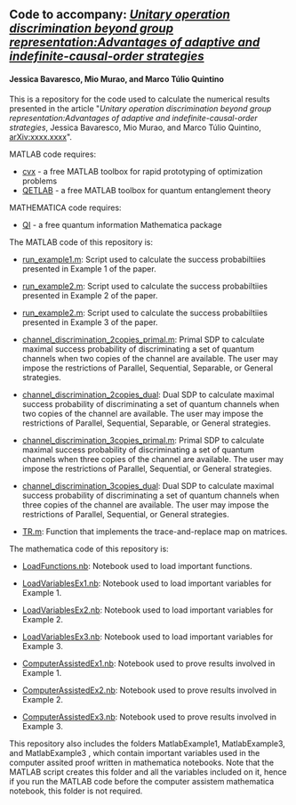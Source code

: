 ## Code to accompany: *[Unitary operation discrimination beyond group representation:Advantages of adaptive and indefinite-causal-order strategies](https://arxiv.org/abs/xxx)*
#### Jessica Bavaresco, Mio Murao, and Marco Túlio Quintino

This is a repository for the code used to calculate the numerical results presented in the article "*Unitary operation discrimination beyond group representation:Advantages of adaptive and indefinite-causal-order strategies*, Jessica Bavaresco, Mio Murao, and Marco Túlio Quintino, [arXiv:xxxx.xxxx](https://arxiv.org/abs/xx.xxxx)".

 MATLAB code requires:
- [cvx](http://cvxr.com/) - a free MATLAB toolbox for rapid prototyping of optimization problems
- [QETLAB](http://www.qetlab.com/) - a free MATLAB toolbox for quantum entanglement theory

 MATHEMATICA code requires:
- [QI](https://github.com/rogercolbeck/QI) - a free quantum information Mathematica package

The MATLAB code of this repository is: 


- [run_example1.m](https://github.com/mtcq/channel_discrimination/blob/main/UnitaryChannelDiscrimination/run_example1.m):
Script used to calculate the success probabiltiies presented in Example 1 of the paper.

- [run_example2.m](https://github.com/mtcq/channel_discrimination/blob/main/UnitaryChannelDiscrimination/run_example2.m):
Script used to calculate the success probabiltiies presented in Example 2 of the paper.

- [run_example2.m](https://github.com/mtcq/channel_discrimination/blob/main/UnitaryChannelDiscrimination/run_example3.m):
Script used to calculate the success probabiltiies presented in Example 3 of the paper.

- [channel_discrimination_2copies_primal.m](hhttps://github.com/mtcq/unitary_channel_discrimination/blob/main/UnitaryChannelDiscrimination/channel_discrimination_2copies_primal.m):
Primal SDP to calculate maximal success probability of discriminating a set of quantum channels when two copies of the channel are available.
The user may impose the restrictions of Parallel, Sequential, Separable, or General strategies.

- [channel_discrimination_2copies_dual](https://github.com/mtcq/unitary_channel_discrimination/blob/main/UnitaryChannelDiscrimination/channel_discrimination_2copies_dual.m):
Dual SDP to calculate maximal success probability of discriminating a set of quantum channels when two copies of the channel are available.
The user may impose the restrictions of Parallel, Sequential, Separable, or General strategies.

- [channel_discrimination_3copies_primal.m](hhttps://github.com/mtcq/unitary_channel_discrimination/blob/main/UnitaryChannelDiscrimination/channel_discrimination_3copies_primal.m):
Primal SDP to calculate maximal success probability of discriminating a set of quantum channels when three copies of the channel are available.
The user may impose the restrictions of Parallel, Sequential, or General strategies.

- [channel_discrimination_3copies_dual](https://github.com/mtcq/unitary_channel_discrimination/blob/main/UnitaryChannelDiscrimination/channel_discrimination_3copies_dual.m):
Dual SDP to calculate maximal success probability of discriminating a set of quantum channels when three copies of the channel are available.
The user may impose the restrictions of Parallel, Sequential, or General strategies.

- [TR.m](https://github.com/mtcq/channel_discrimination/blob/main/UnitaryChannelDiscrimination/TR.m):
Function that implements the trace-and-replace map on matrices.


The mathematica code of this repository is: 

- [LoadFunctions.nb](https://github.com/mtcq/channel_discrimination/blob/main/UnitaryChannelDiscrimination/LoadFunctions.nb):
Notebook used to load important functions.

- [LoadVariablesEx1.nb](https://github.com/mtcq/unitary_channel_discrimination/blob/main/UnitaryChannelDiscrimination/LoadVariablesEx1.nb):
Notebook used to load important variables for Example 1.
- [LoadVariablesEx2.nb](https://github.com/mtcq/unitary_channel_discrimination/blob/main/UnitaryChannelDiscrimination/LoadVariablesEx2.nb):
Notebook used to load important variables for Example 2.
- [LoadVariablesEx3.nb](https://github.com/mtcq/unitary_channel_discrimination/blob/main/UnitaryChannelDiscrimination/LoadVariablesEx3.nb):
Notebook used to load important variables for Example 3.

- [ComputerAssistedEx1.nb](https://github.com/mtcq/unitary_channel_discrimination/blob/main/UnitaryChannelDiscrimination/ComputerAssistedEx1.nb):
Notebook used to prove results involved in Example 1.
- [ComputerAssistedEx2.nb](https://github.com/mtcq/unitary_channel_discrimination/blob/main/UnitaryChannelDiscrimination/ComputerAssistedEx2.nb):
Notebook used to prove results involved in Example 2.
- [ComputerAssistedEx3.nb](https://github.com/mtcq/unitary_channel_discrimination/blob/main/UnitaryChannelDiscrimination/ComputerAssistedEx3.nb):
Notebook used to prove results involved in Example 3.

This repository also includes the folders MatlabExample1, MatlabExample3, and MatlabExample3 , which contain important variables used in the computer assited proof written in mathematica notebooks. Note that the MATLAB script creates this folder and all the variables included on it, hence if you run the MATLAB code before the computer assistem mathematica notebook, this folder is not required.
